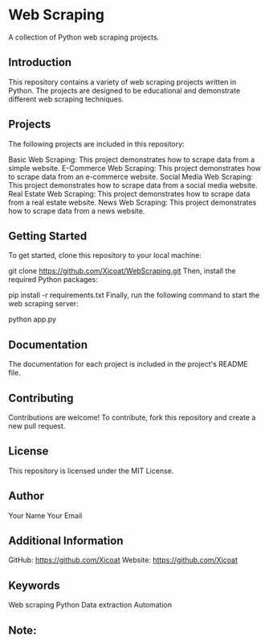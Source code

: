 # Web Scraping

A collection of Python web scraping projects.

## Introduction

This repository contains a variety of web scraping projects written in Python. The projects are designed to be educational and demonstrate different web scraping techniques.

## Projects

The following projects are included in this repository:

Basic Web Scraping: This project demonstrates how to scrape data from a simple website.
E-Commerce Web Scraping: This project demonstrates how to scrape data from an e-commerce website.
Social Media Web Scraping: This project demonstrates how to scrape data from a social media website.
Real Estate Web Scraping: This project demonstrates how to scrape data from a real estate website.
News Web Scraping: This project demonstrates how to scrape data from a news website.
## Getting Started

To get started, clone this repository to your local machine:

git clone https://github.com/Xicoat/WebScraping.git
Then, install the required Python packages:

pip install -r requirements.txt
Finally, run the following command to start the web scraping server:

python app.py
## Documentation

The documentation for each project is included in the project's README file.

## Contributing

Contributions are welcome! To contribute, fork this repository and create a new pull request.

## License

This repository is licensed under the MIT License.

## Author

Your Name
Your Email
## Additional Information

GitHub: https://github.com/Xicoat
Website: https://github.com/Xicoat
## Keywords

Web scraping
Python
Data extraction
Automation
## Note:
